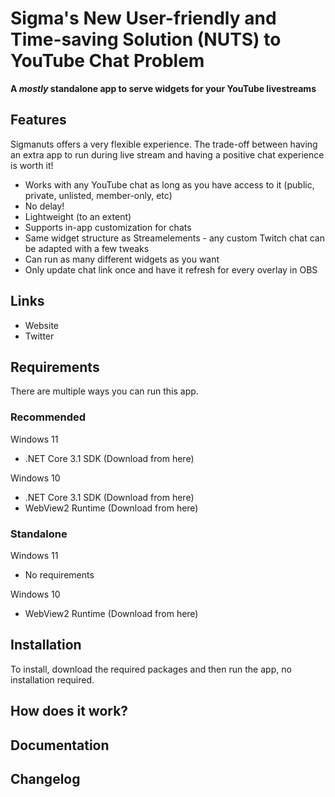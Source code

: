 # Sigma's New User-friendly and Time-saving Solution (NUTS) to YouTube Chat Problem

**A *mostly* standalone app to serve widgets for your YouTube livestreams**

## Features

Sigmanuts offers a very flexible experience. The trade-off between having an extra app to run during live stream and having a positive chat experience is worth it!

- Works with any YouTube chat as long as you have access to it (public, private, unlisted, member-only, etc)
- No delay!
- Lightweight (to an extent)
- Supports in-app customization for chats
- Same widget structure as Streamelements - any custom Twitch chat can be adapted with a few tweaks
- Can run as many different widgets as you want
- Only update chat link once and have it refresh for every overlay in OBS

## Links

- Website
- Twitter

## Requirements

There are multiple ways you can run this app.
### Recommended
Windows 11
- .NET Core 3.1 SDK (Download from here)

Windows 10
- .NET Core 3.1 SDK (Download from here)
- WebView2 Runtime (Download from here)

### Standalone
Windows 11
- No requirements

Windows 10
- WebView2 Runtime (Download from here)

## Installation

To install, download the required packages and then run the app, no installation required.

## How does it work?

## Documentation

## Changelog
